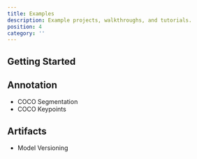 ```yaml
---
title: Examples
description: Example projects, walkthroughs, and tutorials.
position: 4
category: ''
---
```


## Getting Started

## Annotation

- COCO Segmentation
- COCO Keypoints

## Artifacts

- Model Versioning
